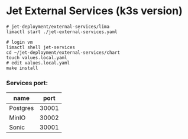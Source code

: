 # Jet External Services (k3s version)

```shell
# jet-deployment/external-services/lima
limactl start ./jet-external-services.yaml

# login vm
limactl shell jet-services
cd ~/jet-deployment/external-services/chart
touch values.local.yaml
# edit values.local.yaml
make install
```

### Services port:

| name     | port  |
|----------|-------|
| Postgres | 30001 |
| MinIO    | 30002 |
| Sonic    | 30001 |
